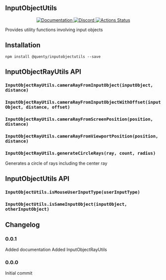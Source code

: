 ## InputObjectUtils
<div align="center">
  <a href="http://quenty.github.io/api/">
    <img src="https://img.shields.io/badge/docs-website-green.svg" alt="Documentation" />
  </a>
  <a href="https://discord.gg/mhtGUS8">
    <img src="https://img.shields.io/badge/discord-nevermore-blue.svg" alt="Discord" />
  </a>
  <a href="https://github.com/Quenty/NevermoreEngine/actions">
    <img src="https://github.com/Quenty/NevermoreEngine/workflows/luacheck/badge.svg" alt="Actions Status" />
  </a>
</div>

Provides utility functions involving input objects

## Installation
```
npm install @quenty/inputobjectutils --save
```

## InputObjectRayUtils API

### `InputObjectRayUtils.cameraRayFromInputObject(inputObject, distance)`

### `InputObjectRayUtils.cameraRayFromInputObjectWithOffset(inputObject, distance, offset)`

### `InputObjectRayUtils.cameraRayFromScreenPosition(position, distance)`

### `InputObjectRayUtils.cameraRayFromViewportPosition(position, distance)`

### `InputObjectRayUtils.generateCircleRays(ray, count, radius)`
Generates a circle of rays including the center ray

## InputObjectUtils API

### `InputObjectUtils.isMouseUserInputType(userInputType)`

### `InputObjectUtils.isSameInputObject(inputObject, otherInputObject)`

## Changelog

### 0.0.1
Added documentation
Added InputObjectRayUtils

### 0.0.0
Initial commit
